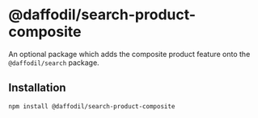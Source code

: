 # @daffodil/search-product-composite

An optional package which adds the composite product feature onto the `@daffodil/search` package.


## Installation

```
npm install @daffodil/search-product-composite
```
